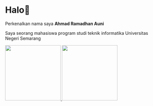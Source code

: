 # Halo👋
Perkenalkan nama saya **Ahmad Ramadhan Auni**  

Saya seorang mahasiswa program studi teknik informatika Universitas Negeri Semarang

<p align="left">
<a href="https://github.com/auni-st">
  <img height="180em" src="https://github-readme-stats-eight-theta.vercel.app/api?username=auni-st&show_icons=true&theme=algolia&include_all_commits=true&count_private=true"/>
  <img height="180em" src="https://github-readme-stats-eight-theta.vercel.app/api/top-langs/?username=auni-st&layout=compact&langs_count=8&theme=algolia"/>
</a>
</p>

<!--
**auni-st/auni-st** is a ✨ _special_ ✨ repository because its `README.md` (this file) appears on your GitHub profile.

Here are some ideas to get you started:

- 🔭 I’m currently working on ...
- 🌱 I’m currently learning ...
- 👯 I’m looking to collaborate on ...
- 🤔 I’m looking for help with ...
- 💬 Ask me about ...
- 📫 How to reach me: ...
- 😄 Pronouns: ...
- ⚡ Fun fact: ...
-->
